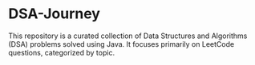 # DSA-Journey
This repository is a curated collection of Data Structures and Algorithms (DSA) problems solved using Java. It focuses primarily on LeetCode questions, categorized by topic.

